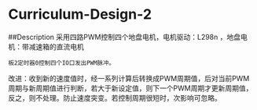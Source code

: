 # Curriculum-Design-2

##Description
    采用四路PWM控制四个地盘电机，电机驱动：L298n ，地盘电机：带减速箱的直流电机

    板2定时器0控制四个IO口发出PWM脉冲。

改进：收到新的速度值时，经一系列计算后转换成PWM周期值，后对当前PWM周期与新周期值进行判断，若大于新设定值，则下一个PWM周期才更新周期值，反之，则不处理。防止速度突变。若控制周期很短时，次影响可忽略。
